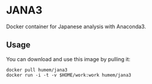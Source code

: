 # JANA3

Docker container for Japanese analysis with Anaconda3.


Usage
-----
You can download and use this image by pulling it:

    docker pull humem/jana3
    docker run -i -t -v $HOME/work:work humem/jana3


[anaconda]: http://docs.continuum.io/anaconda/index.html
